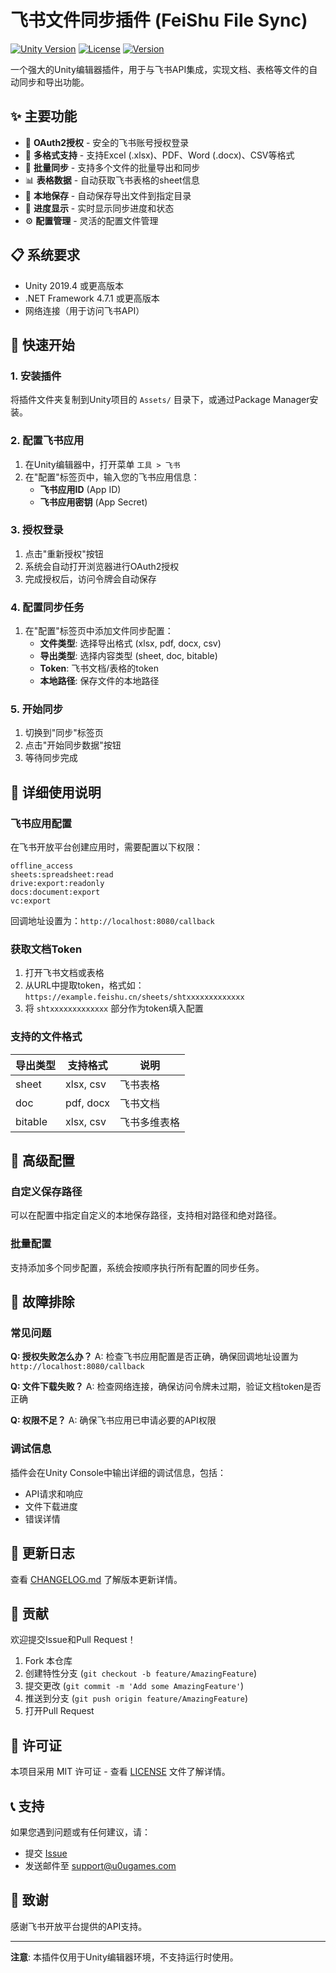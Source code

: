 # 飞书文件同步插件 (FeiShu File Sync)

[![Unity Version](https://img.shields.io/badge/Unity-2019.4%2B-blue.svg)](https://unity3d.com/)
[![License](https://img.shields.io/badge/License-MIT-green.svg)](LICENSE)
[![Version](https://img.shields.io/badge/Version-1.0.0-orange.svg)](https://github.com/u0ugames/feishu-file-sync-unity/releases)

一个强大的Unity编辑器插件，用于与飞书API集成，实现文档、表格等文件的自动同步和导出功能。

## ✨ 主要功能

- 🔐 **OAuth2授权** - 安全的飞书账号授权登录
- 📄 **多格式支持** - 支持Excel (.xlsx)、PDF、Word (.docx)、CSV等格式
- 🔄 **批量同步** - 支持多个文件的批量导出和同步
- 📊 **表格数据** - 自动获取飞书表格的sheet信息
- 💾 **本地保存** - 自动保存导出文件到指定目录
- 🎯 **进度显示** - 实时显示同步进度和状态
- ⚙️ **配置管理** - 灵活的配置文件管理

## 📋 系统要求

- Unity 2019.4 或更高版本
- .NET Framework 4.7.1 或更高版本
- 网络连接（用于访问飞书API）

## 🚀 快速开始

### 1. 安装插件

将插件文件夹复制到Unity项目的 `Assets/` 目录下，或通过Package Manager安装。

### 2. 配置飞书应用

1. 在Unity编辑器中，打开菜单 `工具 > 飞书`
2. 在"配置"标签页中，输入您的飞书应用信息：
   - **飞书应用ID** (App ID)
   - **飞书应用密钥** (App Secret)

### 3. 授权登录

1. 点击"重新授权"按钮
2. 系统会自动打开浏览器进行OAuth2授权
3. 完成授权后，访问令牌会自动保存

### 4. 配置同步任务

1. 在"配置"标签页中添加文件同步配置：
   - **文件类型**: 选择导出格式 (xlsx, pdf, docx, csv)
   - **导出类型**: 选择内容类型 (sheet, doc, bitable)
   - **Token**: 飞书文档/表格的token
   - **本地路径**: 保存文件的本地路径

### 5. 开始同步

1. 切换到"同步"标签页
2. 点击"开始同步数据"按钮
3. 等待同步完成

## 📖 详细使用说明

### 飞书应用配置

在飞书开放平台创建应用时，需要配置以下权限：

```
offline_access
sheets:spreadsheet:read
drive:export:readonly
docs:document:export
vc:export
```

回调地址设置为：`http://localhost:8080/callback`

### 获取文档Token

1. 打开飞书文档或表格
2. 从URL中提取token，格式如：`https://example.feishu.cn/sheets/shtxxxxxxxxxxxxx`
3. 将 `shtxxxxxxxxxxxxx` 部分作为token填入配置

### 支持的文件格式

| 导出类型 | 支持格式 | 说明 |
|---------|---------|------|
| sheet | xlsx, csv | 飞书表格 |
| doc | pdf, docx | 飞书文档 |
| bitable | xlsx, csv | 飞书多维表格 |

## 🔧 高级配置

### 自定义保存路径

可以在配置中指定自定义的本地保存路径，支持相对路径和绝对路径。

### 批量配置

支持添加多个同步配置，系统会按顺序执行所有配置的同步任务。

## 🐛 故障排除

### 常见问题

**Q: 授权失败怎么办？**
A: 检查飞书应用配置是否正确，确保回调地址设置为 `http://localhost:8080/callback`

**Q: 文件下载失败？**
A: 检查网络连接，确保访问令牌未过期，验证文档token是否正确

**Q: 权限不足？**
A: 确保飞书应用已申请必要的API权限

### 调试信息

插件会在Unity Console中输出详细的调试信息，包括：
- API请求和响应
- 文件下载进度
- 错误详情

## 📝 更新日志

查看 [CHANGELOG.md](CHANGELOG.md) 了解版本更新详情。

## 🤝 贡献

欢迎提交Issue和Pull Request！

1. Fork 本仓库
2. 创建特性分支 (`git checkout -b feature/AmazingFeature`)
3. 提交更改 (`git commit -m 'Add some AmazingFeature'`)
4. 推送到分支 (`git push origin feature/AmazingFeature`)
5. 打开Pull Request

## 📄 许可证

本项目采用 MIT 许可证 - 查看 [LICENSE](LICENSE) 文件了解详情。

## 📞 支持

如果您遇到问题或有任何建议，请：

- 提交 [Issue](https://github.com/u0ugames/feishu-file-sync-unity/issues)
- 发送邮件至 support@u0ugames.com

## 🙏 致谢

感谢飞书开放平台提供的API支持。

---

**注意**: 本插件仅用于Unity编辑器环境，不支持运行时使用。
